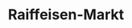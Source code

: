 ---
title: "Raiffeisen-Markt"
url: /wardenburg/raiffeisen-markt-garreler-strasse/
shop: Baumarkt
---